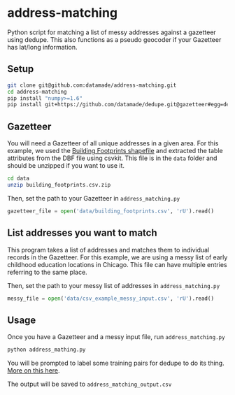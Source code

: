 address-matching
================

Python script for matching a list of messy addresses against a gazetteer using dedupe. This also functions as a pseudo geocoder if your Gazetteer has lat/long information.

## Setup

```bash
git clone git@github.com:datamade/address-matching.git
cd address-matching
pip install "numpy>=1.6"
pip install git+https://github.com/datamade/dedupe.git@gazetteer#egg=dedupe
```



## Gazetteer
You will need a Gazetteer of all unique addresses in a given area. For this example, we used the [Building Footprints shapefile](https://data.cityofchicago.org/Buildings/Building-Footprints/qv97-3bvb) and extracted the table attributes from the DBF file using csvkit. This file is in the `data` folder and should be unzipped if you want to use it.

```bash
cd data
unzip building_footprints.csv.zip
```

Then, set the path to your Gazetteer in `address_matching.py`

```python
gazetteer_file = open('data/building_footprints.csv', 'rU').read()
```

## List addresses you want to match
This program takes a list of addresses and matches them to individual records in the Gazetteer. For this example, we are using a messy list of early childhood education locations in Chicago. This file can have multiple entries referring to the same place. 

Then, set the path to your messy list of addresses in `address_matching.py`

```python
messy_file = open('data/csv_example_messy_input.csv', 'rU').read()
```

## Usage
Once you have a Gazetteer and a messy input file, run `address_matching.py`

```bash
python address_mathing.py
```

You will be prompted to label some training pairs for dedupe to do its thing. [More on this here](https://github.com/datamade/dedupe/blob/master/README.md#training).

The output will be saved to `address_matching_output.csv`
